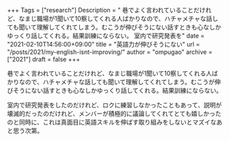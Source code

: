 +++
Tags = ["research"]
Description = " 巷でよく言われていることだけれど、なまじ職場が1聞いて10察してくれる人ばかりなので、ハチャメチャな話しても聞いて理解してくれてしまう。むこうが伸びそうにない話すときも心なしかゆっくり話してくれる。結果訓練にならない。  室内で研究発表を"
date = "2021-02-10T14:56:00+09:00"
title = "英語力が伸びそうにない"
url = "/posts/2021/my-english-isnt-improving/"
author = "ompugao"
archive = ["2021"]
draft = false
+++

<body>
<p>巷でよく言われていることだけれど、なまじ職場が1聞いて10察してくれる人ばかりなので、ハチャメチャな話しても聞いて理解してくれてしまう。むこうが伸びそうにない話すときも心なしかゆっくり話してくれる。結果訓練にならない。</p>

<p>室内で研究発表をしたのだけれど、ロクに練習しなかったこともあって、説明が壊滅的だったのだけれど、メンバーが積極的に議論してくれてとても嬉しかったのと同時に、これは真面目に英語スキルを伸ばす取り組みをしないとマズイなあと思う次第。</p>
</body>
